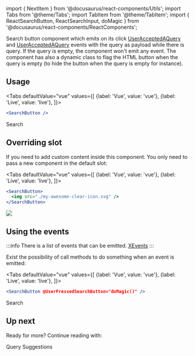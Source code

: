 import { NextItem } from '@docusaurus/react-components/Utils';
import Tabs from '@theme/Tabs';
import TabItem from '@theme/TabItem';
import { ReactSearchButton, ReactSearchInput, doMagic } from '@docusaurus/react-components/ReactComponents';

Search button component which emits on its click
[UserAcceptedAQuery](../../x-components.xeventstypes.useracceptedaquery) and
[UserAcceptedAQuery](../../x-components.searchboxxevents.userpressedsearchbutton)
events with the query as payload while there is query.
If the query is empty, the component won't emit any event. The component has also a
dynamic class to flag the HTML button when the query is empty (to hide the button when the
query is empty for instance).

  ## Usage

<Tabs
  defaultValue="vue"
  values={[
    {label: 'Vue', value: 'vue'},
    {label: 'Live', value: 'live'},
  ]}>
  <TabItem value="vue">

  ```jsx
  <SearchButton />
  ```

  </TabItem>
  <TabItem value="live">

<ReactSearchButton> Search </ReactSearchButton>

  </TabItem>
</Tabs>

 ## Overriding slot

  If you need to add custom content inside this component. You only need to pass a new
  component in the default slot:

<Tabs
  defaultValue="vue"
  values={[
    {label: 'Vue', value: 'vue'},
    {label: 'Live', value: 'live'},
  ]}>
  <TabItem value="vue">

  ```jsx
<SearchButton>
    <img src="./my-awesome-clear-icon.svg" />
</SearchButton>
  ```

  </TabItem>
  <TabItem value="live">
   <ReactSearchButton><img style={{height:'16px',margin:'0',border:'0'}}
   src="https://image.flaticon.com/icons/svg/483/483356.svg" /></ReactSearchButton>
  </TabItem>
</Tabs>

## Using the events

:::info
There is a list of events that can be emitted. [XEvents](../../x-components.xeventstypes)
:::

Exist the possibility of call methods to do something when an event is emitted:

<Tabs
  defaultValue="vue"
  values={[
    {label: 'Vue', value: 'vue'},
    {label: 'Live', value: 'live'},
  ]}>
  <TabItem value="vue">

  ```jsx
<SearchButton @UserPressedSearchButton="doMagic()" />
  ```

  </TabItem>
   <TabItem value="live">
     <ReactSearchButton on={ {UserPressedSearchButton: doMagic} }> Search </ReactSearchButton>
    </TabItem>
</Tabs>


## Up next

Ready for more? Continue reading with:

<NextItem color="#e77962" font="white" next="query-suggestions">Query Suggestions</NextItem>
